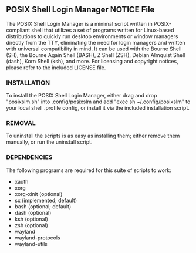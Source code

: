 ## POSIX Shell Login Manager NOTICE File

The POSIX Shell Login Manager is a minimal script written in POSIX-compliant shell that utilizes a set of programs
written for Linux-based distributions to quickly run desktop environments
or window managers directly from the TTY, eliminating the need for login managers and written
with universal compatibility in mind. It can be used with the
Bourne Shell (SH), the Bourne Again Shell (BASH), Z Shell (ZSH), Debian Almquist Shell (dash), Korn Shell (ksh), and more.
For licensing and copyright notices, please refer to the included LICENSE file.

### INSTALLATION
To install the POSIX Shell Login Manager, either drag and drop "posixslm.sh" into .config/posixslm and add "exec sh ~/.config/posixslm" to your local shell .profile config, or install it via the included installation script.

### REMOVAL
To uninstall the scripts is as easy as installing them; either remove them manually, or run the uninstall script.

### DEPENDENCIES

The following programs are required for this suite of scripts to work:

- xauth
- xorg
- xorg-xinit (optional)
- sx (implemented; default)
- bash (optional; default)
- dash (optional)
- ksh (optional)
- zsh (optional)
- wayland
- wayland-protocols
- wayland-utils
